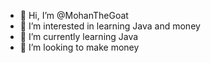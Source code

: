 - 👋 Hi, I’m @MohanTheGoat
- 👀 I’m interested in learning Java and money
- 🌱 I’m currently learning Java
- 💞️ I’m looking to make money

<!---
YeOldeCDev/YeOldeCDev is a ✨ special ✨ repository because its `README.md` (this file) appears on your GitHub profile.
You can click the Preview link to take a look at your changes.
--->
